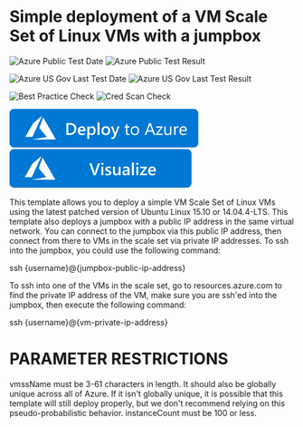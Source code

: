 # Simple deployment of a VM Scale Set of Linux VMs with a jumpbox

![Azure Public Test Date](https://azurequickstartsservice.blob.core.windows.net/badges/201-vmss-linux-jumpbox/PublicLastTestDate.svg)
![Azure Public Test Result](https://azurequickstartsservice.blob.core.windows.net/badges/201-vmss-linux-jumpbox/PublicDeployment.svg)

![Azure US Gov Last Test Date](https://azurequickstartsservice.blob.core.windows.net/badges/201-vmss-linux-jumpbox/FairfaxLastTestDate.svg)
![Azure US Gov Last Test Result](https://azurequickstartsservice.blob.core.windows.net/badges/201-vmss-linux-jumpbox/FairfaxDeployment.svg)

![Best Practice Check](https://azurequickstartsservice.blob.core.windows.net/badges/201-vmss-linux-jumpbox/BestPracticeResult.svg)
![Cred Scan Check](https://azurequickstartsservice.blob.core.windows.net/badges/201-vmss-linux-jumpbox/CredScanResult.svg)

[![Deploy To Azure](https://raw.githubusercontent.com/Azure/azure-quickstart-templates/master/1-CONTRIBUTION-GUIDE/images/deploytoazure.svg?sanitize=true)](https://portal.azure.com/#create/Microsoft.Template/uri/https%3A%2F%2Fraw.githubusercontent.com%2FAzure%2Fazure-quickstart-templates%2Fmaster%2F201-vmss-linux-jumpbox%2Fazuredeploy.json)
[![Visualize](https://raw.githubusercontent.com/Azure/azure-quickstart-templates/master/1-CONTRIBUTION-GUIDE/images/visualizebutton.svg?sanitize=true)](http://armviz.io/#/?load=https%3A%2F%2Fraw.githubusercontent.com%2FAzure%2Fazure-quickstart-templates%2Fmaster%2F201-vmss-linux-jumpbox%2Fazuredeploy.json)

This template allows you to deploy a simple VM Scale Set of Linux VMs using the
latest patched version of Ubuntu Linux 15.10 or 14.04.4-LTS. This template also
deploys a jumpbox with a public IP address in the same virtual network. You can
connect to the jumpbox via this public IP address, then connect from there to
VMs in the scale set via private IP addresses. To ssh into the jumpbox, you
could use the following command:

ssh {username}@{jumpbox-public-ip-address}

To ssh into one of the VMs in the scale set, go to resources.azure.com to find
the private IP address of the VM, make sure you are ssh'ed into the jumpbox,
then execute the following command:

ssh {username}@{vm-private-ip-address}

# PARAMETER RESTRICTIONS

vmssName must be 3-61 characters in length. It should also be globally unique
across all of Azure. If it isn't globally unique, it is possible that this
template will still deploy properly, but we don't recommend relying on this
pseudo-probabilistic behavior. instanceCount must be 100 or less.
